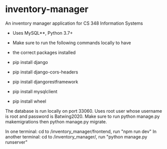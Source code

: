 # inventory-manager
An inventory manager application for CS 348 Information Systems 

- Uses MySQL**, Python 3.7+

- Make sure to run the following commands locally to have
- the correct packages installed

- pip install django
- pip install django-cors-headers
- pip install djangorestframework
- pip install mysqlclient
- pip install wheel

The database is run locally on port 33060. Uses root user whose
username is root and password is Batwing2020. Make sure to run
python manage.py makemigrations then python manage.py migrate.


In one terminal: cd to /inventory_manager/frontend, run "npm run dev"
In another terminal: cd to /inventory_manager/, run "python manage.py runserver"